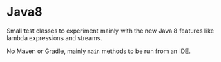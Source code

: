 # Java8
Small test classes to experiment mainly with the new Java 8 features like lambda expressions and streams.

No Maven or Gradle, mainly `main` methods to be run from an IDE.
